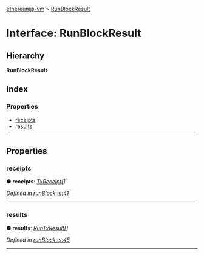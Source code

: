 [ethereumjs-vm](../README.md) > [RunBlockResult](../interfaces/runblockresult.md)

# Interface: RunBlockResult

## Hierarchy

**RunBlockResult**

## Index

### Properties

* [receipts](runblockresult.md#receipts)
* [results](runblockresult.md#results)

---

## Properties

<a id="receipts"></a>

###  receipts

**● receipts**: *[TxReceipt](txreceipt.md)[]*

*Defined in [runBlock.ts:41](https://github.com/ethereumjs/ethereumjs-vm/blob/2347a51/packages/vm/lib/runBlock.ts#L41)*

___
<a id="results"></a>

###  results

**● results**: *[RunTxResult](runtxresult.md)[]*

*Defined in [runBlock.ts:45](https://github.com/ethereumjs/ethereumjs-vm/blob/2347a51/packages/vm/lib/runBlock.ts#L45)*

___

